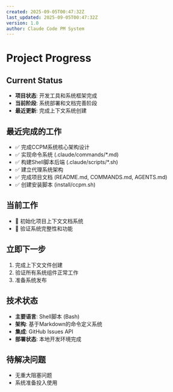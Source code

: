 ```yaml
---
created: 2025-09-05T00:47:32Z
last_updated: 2025-09-05T00:47:32Z
version: 1.0
author: Claude Code PM System
---
```


# Project Progress

## Current Status
- **项目状态**: 开发工具和系统框架完成
- **当前阶段**: 系统部署和文档完善阶段
- **最近更新**: 完成上下文系统创建

## 最近完成的工作
- ✅ 完成CCPM系统核心架构设计
- ✅ 实现命令系统 (.claude/commands/*.md)
- ✅ 构建Shell脚本后端 (.claude/scripts/*.sh)
- ✅ 建立代理系统架构
- ✅ 完成项目文档 (README.md, COMMANDS.md, AGENTS.md)
- ✅ 创建安装脚本 (install/ccpm.sh)

## 当前工作
- 🔄 初始化项目上下文文档系统
- 🔄 验证系统完整性和功能

## 立即下一步
1. 完成上下文文件创建
2. 验证所有系统组件正常工作
3. 准备系统发布

## 技术状态
- **主要语言**: Shell脚本 (Bash)
- **架构**: 基于Markdown的命令定义系统
- **集成**: GitHub Issues API
- **部署状态**: 本地开发环境完成

## 待解决问题
- 无重大阻塞问题
- 系统准备投入使用